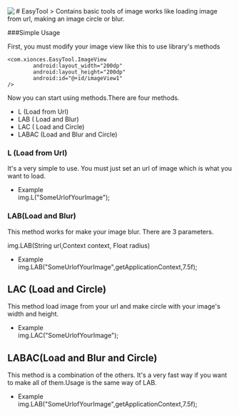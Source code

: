 <img src="http://i.hizliresim.com/zrM9Mj.png" align="left" />
# EasyTool
> Contains basic tools of image works like loading image from url, making an image circle or blur.


###Simple Usage

First, you must modify your image view like this to use library's methods

    <com.xionces.EasyTool.ImageView
            android:layout_width="200dp"
            android:layout_height="200dp"
            android:id="@+id/imageView1"
    />

Now you can start using methods.There are four methods.

- L (Load from Url)
- LAB ( Load and Blur)
- LAC ( Load and Circle)
- LABAC (Load and Blur and Circle)

### L (Load from Url)

It's a very simple to use. You must just set an url of image which is what you want to load.

- Example<br/>
img.L("SomeUrlofYourImage");

### LAB(Load and Blur)

This method works for make your image blur. There are 3 parameters. 

img.LAB(String url,Context context, Float radius)

- Example<br/>
img.LAB("SomeUrlofYourImage",getApplicationContext,7.5f);


## LAC (Load and Circle)

This method load image from your url and make circle with your image's width and height.

- Example<br/>
img.LAC("SomeUrlofYourImage");


## LABAC(Load and Blur and Circle)

This method is a combination of the others. It's a very fast way if you want to make all of them.Usage is the same way of LAB.

- Example<br/>
img.LAB("SomeUrlofYourImage",getApplicationContext,7.5f);










